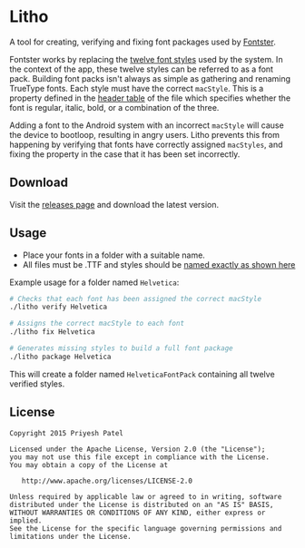 Litho
=====
A tool for creating, verifying and fixing font packages used by [Fontster][1].

Fontster works by replacing the [twelve font styles][2] used by the system. In the context of the app, these twelve styles can be referred to as a font pack. Building font packs isn't always as simple as gathering and renaming TrueType fonts. Each style must have the correct `macStyle`. This is a property defined in the [header table][3] of the file which specifies whether the font is regular, italic, bold, or a combination of the three. 

Adding a font to the Android system with an incorrect `macStyle` will cause the device to bootloop, resulting in angry users. Litho prevents this from happening by verifying that fonts have correctly assigned `macStyles`, and fixing the property in the case that it has been set incorrectly.

Download
--------
Visit the [releases page][5] and download the latest version.

Usage
-----
* Place your fonts in a folder with a suitable name.
* All files must be .TTF and styles should be [named exactly as shown here][4]

Example usage for a folder named `Helvetica`:
```bash
# Checks that each font has been assigned the correct macStyle
./litho verify Helvetica

# Assigns the correct macStyle to each font
./litho fix Helvetica

# Generates missing styles to build a full font package
./litho package Helvetica
``` 
This will create a folder named `HelveticaFontPack` containing all twelve verified styles.

License
--------

    Copyright 2015 Priyesh Patel

    Licensed under the Apache License, Version 2.0 (the "License");
    you may not use this file except in compliance with the License.
    You may obtain a copy of the License at

       http://www.apache.org/licenses/LICENSE-2.0

    Unless required by applicable law or agreed to in writing, software
    distributed under the License is distributed on an "AS IS" BASIS,
    WITHOUT WARRANTIES OR CONDITIONS OF ANY KIND, either express or implied.
    See the License for the specific language governing permissions and
    limitations under the License.

[1]: https://github.com/ItsPriyesh/Fontster
[2]: https://github.com/ItsPriyesh/Litho/blob/master/src/me/priyesh/litho/core/FontStyle.scala#L37-L44
[3]: https://www.microsoft.com/typography/otspec/head.htm
[4]: https://github.com/ItsPriyesh/Litho/blob/master/src/me/priyesh/litho/core/FontStyle.scala#L62-L75
[5]: https://github.com/ItsPriyesh/Litho/releases

